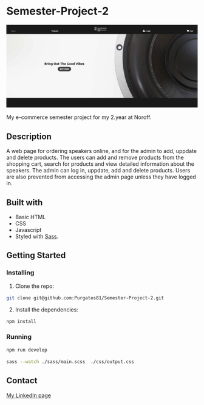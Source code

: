 # Semester-Project-2

![image](https://github.com/Purgatos81/Semester-Project-2/blob/main/media/DSIMG.jpg)

My e-commerce semester project for my 2.year at Noroff.

## Description
A web page for ordering speakers online, and for the admin to add, uppdate and delete products. 
The users can add and remove products from the shopping cart, 
search for products and view detailed information about the speakers.
The admin can log in, uppdate, add and delete products. Users are also prevented from accessing the admin page
unless they have logged in.

## Built with
 - Basic HTML
 -  CSS
 -  Javascript
 -  Styled with [Sass](https://sass-lang.com/).

## Getting Started

### Installing

1. Clone the repo:

```bash
git clone git@github.com:Purgatos81/Semester-Project-2.git
```

2. Install the dependencies:

```
npm install
```

### Running

```bash
npm run develop
```

```bash
sass --watch ./sass/main.scss  ./css/output.css
```

## Contact

[My LinkedIn page](https://www.linkedin.com/in/john-h%C3%B8ykoll-christiansen-4583821b5/)
